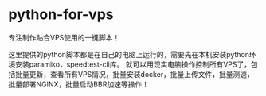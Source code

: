 # python-for-vps
专注制作贴合VPS使用的一键脚本！

这里提供的python脚本都是在自己的电脑上运行的，需要先在本机安装python环境安装paramiko，speedtest-cli库。
就可以用现实电脑操作控制所有VPS了，包括批量更新，查看所有VPS情况，批量安装docker，批量上传文件，批量测速，批量部署NGINX，批量启动BBR加速等操作！






